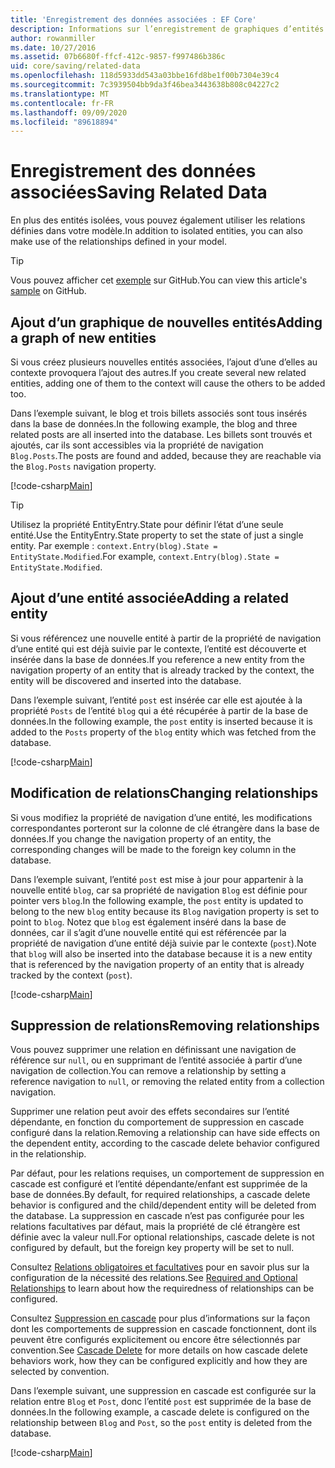```yaml
---
title: 'Enregistrement des données associées : EF Core'
description: Informations sur l’enregistrement de graphiques d’entités associées et la gestion des relations dans Entity Framework Core
author: rowanmiller
ms.date: 10/27/2016
ms.assetid: 07b6680f-ffcf-412c-9857-f997486b386c
uid: core/saving/related-data
ms.openlocfilehash: 118d5933dd543a03bbe16fd8be1f00b7304e39c4
ms.sourcegitcommit: 7c3939504bb9da3f46bea3443638b808c04227c2
ms.translationtype: MT
ms.contentlocale: fr-FR
ms.lasthandoff: 09/09/2020
ms.locfileid: "89618894"
---
```

# <a name="saving-related-data"></a><span data-ttu-id="04051-103">Enregistrement des données associées</span><span class="sxs-lookup"><span data-stu-id="04051-103">Saving Related Data</span></span>

<span data-ttu-id="04051-104">En plus des entités isolées, vous pouvez également utiliser les relations définies dans votre modèle.</span><span class="sxs-lookup"><span data-stu-id="04051-104">In addition to isolated entities, you can also make use of the relationships defined in your model.</span></span>

> [!TIP]  
> <span data-ttu-id="04051-105">Vous pouvez afficher cet [exemple](https://github.com/dotnet/EntityFramework.Docs/tree/master/samples/core/Saving/RelatedData/) sur GitHub.</span><span class="sxs-lookup"><span data-stu-id="04051-105">You can view this article's [sample](https://github.com/dotnet/EntityFramework.Docs/tree/master/samples/core/Saving/RelatedData/) on GitHub.</span></span>

## <a name="adding-a-graph-of-new-entities"></a><span data-ttu-id="04051-106">Ajout d’un graphique de nouvelles entités</span><span class="sxs-lookup"><span data-stu-id="04051-106">Adding a graph of new entities</span></span>

<span data-ttu-id="04051-107">Si vous créez plusieurs nouvelles entités associées, l’ajout d’une d’elles au contexte provoquera l’ajout des autres.</span><span class="sxs-lookup"><span data-stu-id="04051-107">If you create several new related entities, adding one of them to the context will cause the others to be added too.</span></span>

<span data-ttu-id="04051-108">Dans l’exemple suivant, le blog et trois billets associés sont tous insérés dans la base de données.</span><span class="sxs-lookup"><span data-stu-id="04051-108">In the following example, the blog and three related posts are all inserted into the database.</span></span> <span data-ttu-id="04051-109">Les billets sont trouvés et ajoutés, car ils sont accessibles via la propriété de navigation `Blog.Posts`.</span><span class="sxs-lookup"><span data-stu-id="04051-109">The posts are found and added, because they are reachable via the `Blog.Posts` navigation property.</span></span>

[!code-csharp[Main](../../../samples/core/Saving/RelatedData/Sample.cs#AddingGraphOfEntities)]

> [!TIP]  
> <span data-ttu-id="04051-110">Utilisez la propriété EntityEntry.State pour définir l’état d’une seule entité.</span><span class="sxs-lookup"><span data-stu-id="04051-110">Use the EntityEntry.State property to set the state of just a single entity.</span></span> <span data-ttu-id="04051-111">Par exemple : `context.Entry(blog).State = EntityState.Modified`.</span><span class="sxs-lookup"><span data-stu-id="04051-111">For example, `context.Entry(blog).State = EntityState.Modified`.</span></span>

## <a name="adding-a-related-entity"></a><span data-ttu-id="04051-112">Ajout d’une entité associée</span><span class="sxs-lookup"><span data-stu-id="04051-112">Adding a related entity</span></span>

<span data-ttu-id="04051-113">Si vous référencez une nouvelle entité à partir de la propriété de navigation d’une entité qui est déjà suivie par le contexte, l’entité est découverte et insérée dans la base de données.</span><span class="sxs-lookup"><span data-stu-id="04051-113">If you reference a new entity from the navigation property of an entity that is already tracked by the context, the entity will be discovered and inserted into the database.</span></span>

<span data-ttu-id="04051-114">Dans l’exemple suivant, l’entité `post` est insérée car elle est ajoutée à la propriété `Posts` de l’entité `blog` qui a été récupérée à partir de la base de données.</span><span class="sxs-lookup"><span data-stu-id="04051-114">In the following example, the `post` entity is inserted because it is added to the `Posts` property of the `blog` entity which was fetched from the database.</span></span>

[!code-csharp[Main](../../../samples/core/Saving/RelatedData/Sample.cs#AddingRelatedEntity)]

## <a name="changing-relationships"></a><span data-ttu-id="04051-115">Modification de relations</span><span class="sxs-lookup"><span data-stu-id="04051-115">Changing relationships</span></span>

<span data-ttu-id="04051-116">Si vous modifiez la propriété de navigation d’une entité, les modifications correspondantes porteront sur la colonne de clé étrangère dans la base de données.</span><span class="sxs-lookup"><span data-stu-id="04051-116">If you change the navigation property of an entity, the corresponding changes will be made to the foreign key column in the database.</span></span>

<span data-ttu-id="04051-117">Dans l’exemple suivant, l’entité `post` est mise à jour pour appartenir à la nouvelle entité `blog`, car sa propriété de navigation `Blog` est définie pour pointer vers `blog`.</span><span class="sxs-lookup"><span data-stu-id="04051-117">In the following example, the `post` entity is updated to belong to the new `blog` entity because its `Blog` navigation property is set to point to `blog`.</span></span> <span data-ttu-id="04051-118">Notez que `blog` est également inséré dans la base de données, car il s’agit d’une nouvelle entité qui est référencée par la propriété de navigation d’une entité déjà suivie par le contexte (`post`).</span><span class="sxs-lookup"><span data-stu-id="04051-118">Note that `blog` will also be inserted into the database because it is a new entity that is referenced by the navigation property of an entity that is already tracked by the context (`post`).</span></span>

[!code-csharp[Main](../../../samples/core/Saving/RelatedData/Sample.cs#ChangingRelationships)]

## <a name="removing-relationships"></a><span data-ttu-id="04051-119">Suppression de relations</span><span class="sxs-lookup"><span data-stu-id="04051-119">Removing relationships</span></span>

<span data-ttu-id="04051-120">Vous pouvez supprimer une relation en définissant une navigation de référence sur `null`, ou en supprimant de l’entité associée à partir d’une navigation de collection.</span><span class="sxs-lookup"><span data-stu-id="04051-120">You can remove a relationship by setting a reference navigation to `null`, or removing the related entity from a collection navigation.</span></span>

<span data-ttu-id="04051-121">Supprimer une relation peut avoir des effets secondaires sur l’entité dépendante, en fonction du comportement de suppression en cascade configuré dans la relation.</span><span class="sxs-lookup"><span data-stu-id="04051-121">Removing a relationship can have side effects on the dependent entity, according to the cascade delete behavior configured in the relationship.</span></span>

<span data-ttu-id="04051-122">Par défaut, pour les relations requises, un comportement de suppression en cascade est configuré et l’entité dépendante/enfant est supprimée de la base de données.</span><span class="sxs-lookup"><span data-stu-id="04051-122">By default, for required relationships, a cascade delete behavior is configured and the child/dependent entity will be deleted from the database.</span></span> <span data-ttu-id="04051-123">La suppression en cascade n’est pas configurée pour les relations facultatives par défaut, mais la propriété de clé étrangère est définie avec la valeur null.</span><span class="sxs-lookup"><span data-stu-id="04051-123">For optional relationships, cascade delete is not configured by default, but the foreign key property will be set to null.</span></span>

<span data-ttu-id="04051-124">Consultez [Relations obligatoires et facultatives](xref:core/modeling/relationships#required-and-optional-relationships) pour en savoir plus sur la configuration de la nécessité des relations.</span><span class="sxs-lookup"><span data-stu-id="04051-124">See [Required and Optional Relationships](xref:core/modeling/relationships#required-and-optional-relationships) to learn about how the requiredness of relationships can be configured.</span></span>

<span data-ttu-id="04051-125">Consultez [Suppression en cascade](xref:core/saving/cascade-delete) pour plus d’informations sur la façon dont les comportements de suppression en cascade fonctionnent, dont ils peuvent être configurés explicitement ou encore être sélectionnés par convention.</span><span class="sxs-lookup"><span data-stu-id="04051-125">See [Cascade Delete](xref:core/saving/cascade-delete) for more details on how cascade delete behaviors work, how they can be configured explicitly and  how they are selected by convention.</span></span>

<span data-ttu-id="04051-126">Dans l’exemple suivant, une suppression en cascade est configurée sur la relation entre `Blog` et `Post`, donc l’entité `post` est supprimée de la base de données.</span><span class="sxs-lookup"><span data-stu-id="04051-126">In the following example, a cascade delete is configured on the relationship between `Blog` and `Post`, so the `post` entity is deleted from the database.</span></span>

[!code-csharp[Main](../../../samples/core/Saving/RelatedData/Sample.cs#RemovingRelationships)]
